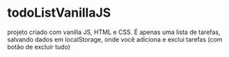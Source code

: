 # todoListVanillaJS
projeto criado com vanilla JS, HTML e CSS. É apenas uma lista de tarefas, salvando dados em localStorage, onde você adiciona e exclui tarefas (com botão de excluir tudo)
